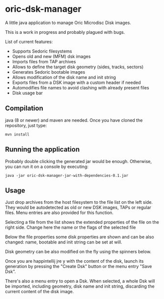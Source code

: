 # oric-dsk-manager

A little java application to manage Oric Microdisc Disk images. 

This is a work in progress and probably plagued with bugs.

List of current features:
- Supports Sedoric filesystems
- Opens old and new (MFM) dsk images
- Imports files from TAP archives
- Allows to define the target disk geometry (sides, tracks, sectors)
- Generates Sedoric bootable images
- Allows modification of the disk name and init string
- Exports files from a DSK image with a custom header if needed
- Automodifies file names to avoid clashing with already present files
- Disk usage bar

## Compilation
java (8 or newer) and maven are needed. Once you have cloned the repository, just type:

    mvn install
    
## Running the application
Probably double clicking the generated jar would be enough. Otherwise, you can run it on a console by executing:

    java -jar oric-dsk-manager-jar-with-dependencies-0.1.jar
    
## Usage
Just drop archives from the host filesystem to the file list on the left side. They would be autodetected as old or new DSK images, TAPs or regular files. Menu entries are also provided for this function.

Selecting a file from the list shows the extended properties of the file on the right side. Change here the name or the flags of the selected file

Below the file properties some disk properties are shown and can be also changed: name, bootable and init string can be set at will.

Disk geometry can be also modified on the fly using the spinners below.

Once you are happintellij jre y with the content of the disk, launch its generation by pressing the "Create Dsk" button or the menu entry "Save Dsk".

There's also a menu entry to open a Dsk. When selected, a whole Dsk will be imported, including geometry, disk name and init string, discarding the current content of the disk image.



